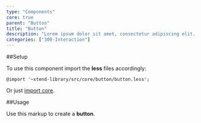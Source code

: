 ```yaml
---
type: "Components"
core: true
parent: "Button"
title: "Button"
description: "Lorem ipsum dolor sit amet, consectetur adipiscing elit. Nunc tempus laoreet leo sit amet iaculis."
categories: ["300-Interaction"]
---
```


##Setup

To use this component import the **less** files accordingly:

```less
@import '~xtend-library/src/core/button/button.less';
```

Or just [import core](/core/setup/#@TODO).

##Usage

Use this markup to create a **button**.

<script type="text/plain" class="language-markup">
  <a href="#" class="btn btn--default">
    <!-- content -->
  </a>
  
  <button type="button" class="btn btn--default">
    <!-- content -->
  </button>

  <div class="btn btn--default">
    <!-- content -->
  </div>
</script>
